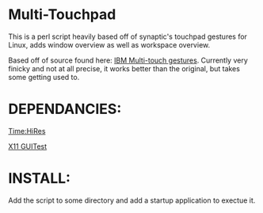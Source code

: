 Multi-Touchpad
==============
This is a perl script heavily based off of synaptic's touchpad gestures for Linux, adds window overview as well as workspace overview.

Based off of source found here: [IBM Multi-touch gestures](http://www.ibm.com/developerworks/opensource/library/os-touchpad/#resources). 
Currently very finicky and not at all precise, it works better than the original, but takes some getting used to. 

DEPENDANCIES:
==============
[Time:HiRes](http://search.cpan.org/perldoc?Time%3A%3AHiRes)

[X11 GUITest](http://search.cpan.org/perldoc?X11%3A%3AGUITest)

INSTALL:
=============
Add the script to some directory and add a startup application to exectue it.
